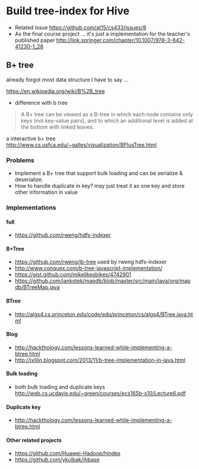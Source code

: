 # Build tree-index for Hive

- Related issue https://github.com/at15/cs433/issues/8
- As the final course project ... it's just a implementation for the teacher's published paper http://link.springer.com/chapter/10.1007/978-3-642-41230-1_28

## B+ tree

already forgot most data structure I have to say ... 

https://en.wikipedia.org/wiki/B%2B_tree

- difference with b tree

> A B+ tree can be viewed as a B-tree in which each node contains only keys (not key-value pairs), 
and to which an additional level is added at the bottom with linked leaves.

a interactive b+ tree http://www.cs.usfca.edu/~galles/visualization/BPlusTree.html

### Problems

- Implement a B+ tree that support bulk loading and can be serialize & deserialize. 
- How to handle duplicate in key? may just treat it as one key and store other information in value

### Implementations

#### full

- https://github.com/rweng/hdfs-indexer

#### B+Tree

- https://github.com/rweng/jb-tree used by rweng hdfs-indexer
- http://www.conquex.com/b-tree-javascript-implementation/
- https://gist.github.com/mikelikesbikes/4742901
- https://github.com/jankotek/mapdb/blob/master/src/main/java/org/mapdb/BTreeMap.java

#### BTree

- http://algs4.cs.princeton.edu/code/edu/princeton/cs/algs4/BTree.java.html

#### Blog

- http://hackthology.com/lessons-learned-while-implementing-a-btree.html
- http://jxlilin.blogspot.com/2013/11/b-tree-implementation-in-java.html

#### Bulk loading

- both bulk loading and duplicate keys http://web.cs.ucdavis.edu/~green/courses/ecs165b-s10/Lecture6.pdf 

#### Duplicate key

- http://hackthology.com/lessons-learned-while-implementing-a-btree.html

#### Other related projects

- https://github.com/Huawei-Hadoop/hindex
- https://github.com/ykulbak/ihbase